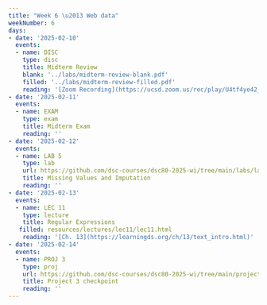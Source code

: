 ```yaml
---
title: "Week 6 \u2013 Web data"
weekNumber: 6
days:
- date: '2025-02-10'
  events:
  - name: DISC
    type: disc
    title: Midterm Review
    blank: '../labs/midterm-review-blank.pdf'
    filled: '../labs/midterm-review-filled.pdf'
    reading: '[Zoom Recording](https://ucsd.zoom.us/rec/play/U4tf4ye42_gO7XZ8wUN7pPyX5_0x-ZbRhITeTBwu_I5hyb0OfvBPbCLRYwAq5BfqLZGHcOdGZP9J3Ra1.x1IHuxw-QDDdk-B-) password:<br> v?V22U$%'
- date: '2025-02-11'
  events:
  - name: EXAM
    type: exam
    title: Midterm Exam
    reading: ''
- date: '2025-02-12'
  events:
  - name: LAB 5
    type: lab
    url: https://github.com/dsc-courses/dsc80-2025-wi/tree/main/labs/lab05
    title: Missing Values and Imputation
    reading: ''
- date: '2025-02-13'
  events:
  - name: LEC 11
    type: lecture
    title: Regular Expressions
   filled: resources/lectures/lec11/lec11.html
    reading: '[Ch. 13](https://learningds.org/ch/13/text_intro.html)'
- date: '2025-02-14'
  events:
  - name: PROJ 3
    type: proj
    url: https://github.com/dsc-courses/dsc80-2025-wi/tree/main/projects/project03
    title: Project 3 checkpoint
    reading: ''
---
```

